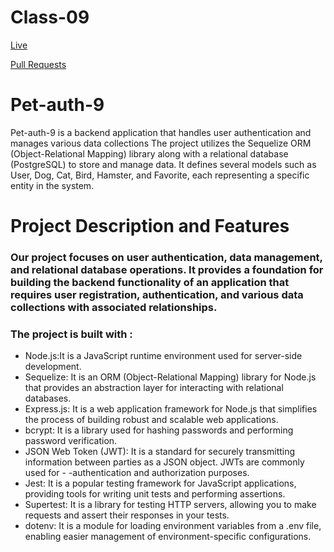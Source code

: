 # Class-09
[Live](https://class-9-project.onrender.com/)

[Pull Requests](https://github.com/BasharIrani23/Pet-auth-9/pulls)

# Pet-auth-9
Pet-auth-9 is a backend application that handles user authentication and manages various data collections The project utilizes the Sequelize ORM (Object-Relational Mapping) library along with a relational database (PostgreSQL) to store and manage data. It defines several models such as User, Dog, Cat, Bird, Hamster, and Favorite, each representing a specific entity in the system. 

# Project Description and Features
### Our project focuses on user authentication, data management, and relational database operations. It provides a foundation for building the backend functionality of an application that requires user registration, authentication, and various data collections with associated relationships.
### The project is built with :
- Node.js:It is a JavaScript runtime environment used for server-side development.
- Sequelize: It is an ORM (Object-Relational Mapping) library for Node.js that provides an abstraction layer for interacting with relational databases.
- Express.js: It is a web application framework for Node.js that simplifies the process of building robust and scalable web applications.
- bcrypt: It is a library used for hashing passwords and performing password verification.
- JSON Web Token (JWT): It is a standard for securely transmitting information between parties as a JSON object. JWTs are commonly used for - -authentication and authorization purposes.
- Jest: It is a popular testing framework for JavaScript applications, providing tools for writing unit tests and performing assertions.
- Supertest: It is a library for testing HTTP servers, allowing you to make requests and assert their responses in your tests.
- dotenv: It is a module for loading environment variables from a .env file, enabling easier management of environment-specific configurations.
